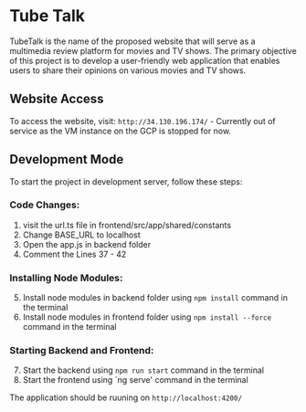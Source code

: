 # Tube Talk

TubeTalk is the name of the proposed website that will serve as a multimedia review
platform for movies and TV shows. The primary objective of this project is to develop
a user-friendly web application that enables users to share their opinions on various
movies and TV shows.

## Website Access

To access the website, visit: `http://34.130.196.174/` - Currently out of service as the VM instance on the GCP is stopped for now.

## Development Mode

To start the project in development server, follow these steps:

### Code Changes: 
1. visit the url.ts file in frontend/src/app/shared/constants
2. Change BASE_URL to localhost
3. Open the app.js in backend folder
4. Comment the Lines 37 - 42

### Installing Node Modules:

5. Install node modules in backend folder using `npm install` command in the terminal
6. Install node modules in frontend folder using `npm install --force` command in the terminal

### Starting Backend and Frontend:

7. Start the backend using `npm run start` command in the terminal
8. Start the frontend using `ng serve' command in the terminal 

The application should be ruuning on `http://localhost:4200/`
